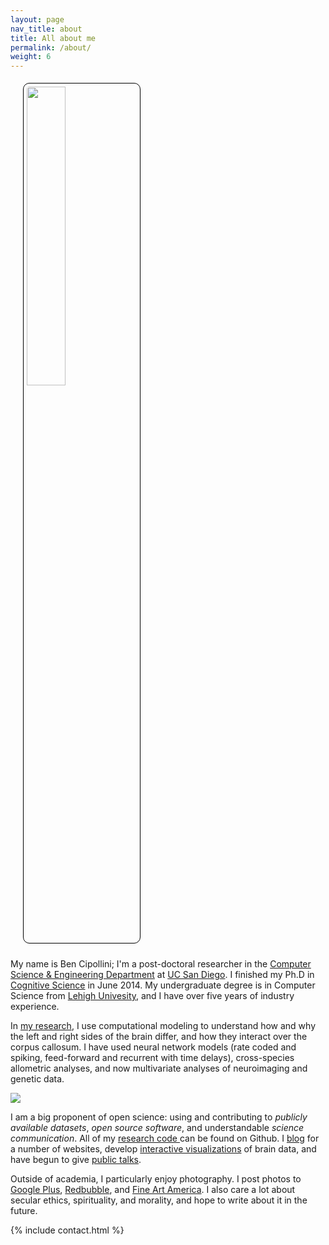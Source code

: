 ```yaml
---
layout: page
nav_title: about
title: All about me
permalink: /about/
weight: 6
---
```


<img src="{{ '/img/hemis-ping-pong.jpg' | prepend:site.baseurl }}" class="right" style="width:35%; padding: 5px; margin: 5px 10px 10px 20px; border: 1px solid black; border-radius: 10px;" />

<p>
  My name is Ben Cipollini; I'm a post-doctoral researcher
  in the <a href="http://www.cse.ucsd.edu/">Computer Science &amp; Engineering Department</a>
  at <a href="http://www.ucsd.edu/">UC San Diego</a>.  I finished my Ph.D in
  <a href="http://www.cogsci.ucsd.edu/">Cognitive Science</a> in June 2014.
  My undergraduate degree is in Computer Science from
  <a href="http://www.lehigh.edu">Lehigh Univesity</a>,
  and I have over five years of industry experience.
</p>

<p>
  In <a href="{{ 'projects' | prepend:site.baseurl }}">my research</a>,
  I use computational modeling to understand how and why the left and right sides
  of the brain differ, and how they interact over the corpus callosum.
  I have used neural network models (rate coded
  and spiking, feed-forward and recurrent with time delays), cross-species
  allometric analyses, and now multivariate analyses of neuroimaging and genetic
  data.
</p>

<img class="col one left" style="margin: 0px 20px 0px 0px; " src="{{ '/img/prof_pic.jpg' | prepend:site.baseurl }}">
<p>
  I am a big proponent of open science: using and contributing to
  <i>publicly available datasets</i>,  <i>open source software</i>,
  and understandable <i>science communication</i>.
  All of my
  <a href="https://github.com/{{ github_username }}/">research code </a>
  can be found on Github.
  I <a href="{{ '/publications/blog/' | prepend:site.baseurl }}">blog</a>
  for a number of websites, develop
  <a href="{{ '/projects/roygbiv/' | prepend:site.baseurl }}">interactive visualizations</a>
  of brain data, and have begun to give
  <a href="{{ '/publications/talks/' | prepend:site.baseurl }}">public talks</a>.
</p>
<p>
  Outside of academia, I particularly enjoy photography. I post photos
  to <a href="https://plus.google.com/+BenCipolliniSD/photos">Google Plus</a>,
  <a href="http://www.redbubble.com/people/quickowl">Redbubble</a>,
  and <a href="http://ben-cipollini.artistwebsites.com/">Fine Art America</a>.
  I also care a lot about secular ethics, spirituality, and morality,
  and hope to write about it in the future.
</p>

{% include contact.html %}